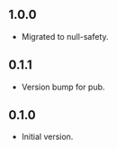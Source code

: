 ## 1.0.0

- Migrated to null-safety.

## 0.1.1

- Version bump for pub.

## 0.1.0

- Initial version.
